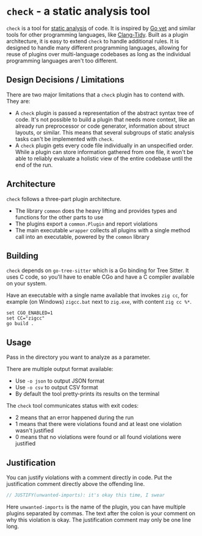 # `check` - a static analysis tool

`check` is a tool for [static analysis](https://en.wikipedia.org/wiki/Static_program_analysis) of code.
It is inspired by [Go vet](https://pkg.go.dev/cmd/vet) and similar tools for other programming languages, like [Clang-Tidy](https://clang.llvm.org/extra/clang-tidy/).
Built as a plugin architecture, it is easy to extend `check` to handle additional rules.
It is designed to handle many different programming languages, allowing for reuse of plugins over multi-language codebases as long as the individual programming languages aren't too different.

## Design Decisions / Limitations

There are two major limitations that a `check` plugin has to contend with.
They are:

* A `check` plugin is passed a representation of the abstract syntax tree of code.
    It's not possible to build a plugin that needs more context, like an already run preprocessor or code generator, information about struct layouts, or similar.
    This means that several subgroups of static analysis tasks can't be implemented with `check`.
* A `check` plugin gets every code file individually in an unspecified order.
    While a plugin can store information gathered from one file, it won't be able to reliably evaluate a holistic view of the entire codebase until the end of the run.

## Architecture

`check` follows a three-part plugin architecture.

* The library `common` does the heavy lifting and provides types and functions for the other parts to use
* The plugins export a `common.Plugin` and report violations
* The main executable `wrapper` collects all plugins with a single method call into an executable, powered by the `common` library


## Building

`check` depends on `go-tree-sitter` which is a Go binding for Tree Sitter.
It uses C code, so you'll have to enable CGo and have a C compiler available on your system.

Have an executable with a single name available that invokes `zig cc`, for example (on Windows) `zigcc.bat` next to `zig.exe`, with content `zig cc %*`.

```
set CGO_ENABLED=1
set CC="zigcc"
go build .
```

## Usage

Pass in the directory you want to analyze as a parameter.

There are multiple output format available:

* Use `-o json` to output JSON format
* Use `-o csv` to output CSV format
* By default the tool pretty-prints its results on the terminal

The `check` tool communicates status with exit codes:

* 2 means that an error happened during the run
* 1 means that there were violations found and at least one violation wasn't justified
* 0 means that no violations were found or all found violations were justified

## Justification

You can justify violations with a comment directly in code.
Put the justification comment directly above the offending line.

```c
// JUSTIFY(unwanted-imports): it's okay this time, I swear
```

Here `unwanted-imports` is the name of the plugin, you can have multiple plugins separated by commas.
The text after the colon is your comment on why this violation is okay.
The justification comment may only be one line long.

